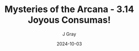---
title: 'Mysteries of the Arcana - 3.14 Joyous Consumas!'
alt: 'Mysteries of the Arcana'
date: '2024-10-03'
author: 'J Gray'
artist: 'Keira'
---